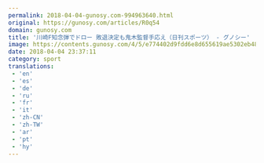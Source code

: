 ```yaml
---
permalink: 2018-04-04-gunosy.com-994963640.html
original: https://gunosy.com/articles/R0q54
domain: gunosy.com
title: '川崎F知念弾でドロー 敗退決定も鬼木監督手応え（日刊スポーツ） - グノシー'
image: https://contents.gunosy.com/4/5/e774402d9fdd6e8d655619ae5302eb48_content.jpg
date: 2018-04-04 23:37:11
category: sport
translations: 
 - 'en'
 - 'es'
 - 'de'
 - 'ru'
 - 'fr'
 - 'it'
 - 'zh-CN'
 - 'zh-TW'
 - 'ar'
 - 'pt'
 - 'hy'
---
```


